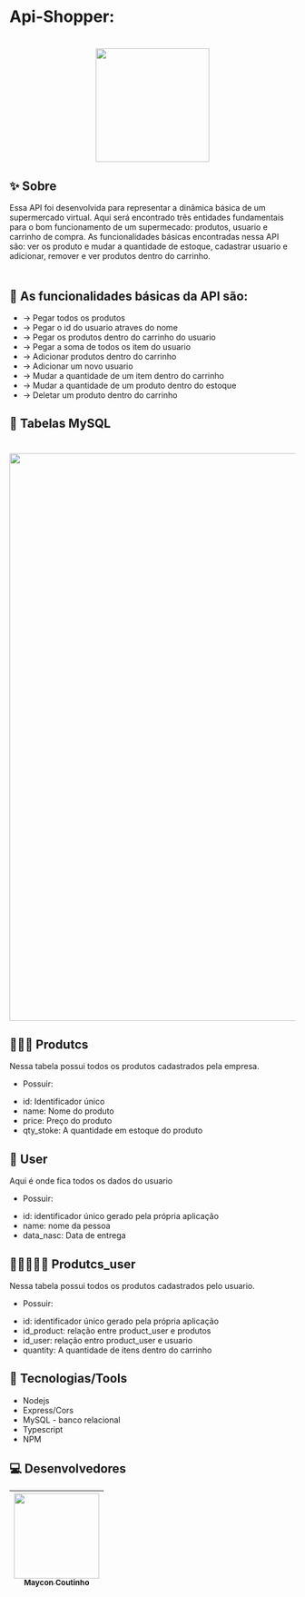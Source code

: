 # Api-Shopper:

<h1 align="center">
<img width=200 src="https://user-images.githubusercontent.com/60453269/196004447-1746c4f2-dba8-40fd-8fa5-1f24a3ea3f4a.png">
</h1>

## ✨ Sobre
Essa API foi desenvolvida para representar a dinâmica básica de um supermercado virtual. Aqui será encontrado três entidades fundamentais para o bom funcionamento de um supermecado: produtos, usuario e carrinho de compra. As funcionalidades básicas encontradas nessa API são: ver os produto e mudar a quantidade de estoque, cadastrar usuario e adicionar, remover e ver produtos dentro do carrinho.   
ﾠ
## 🚩 As funcionalidades básicas da API são:

- → Pegar todos os produtos
- → Pegar o id do usuario atraves do nome 
- → Pegar os produtos dentro do carrinho do usuario
- → Pegar a soma de todos os item do usuario
- → Adicionar produtos dentro do carrinho 
- → Adicionar um novo usuario 
- → Mudar a quantidade de um item dentro do carrinho
- → Mudar a quantidade de um produto dentro do estoque 
- → Deletar um produto dentro do carrinho

## 🎒 Tabelas MySQL

<h1 align="center">
<img width=1000 src="https://user-images.githubusercontent.com/60453269/195916129-94e769b1-aa73-413e-ab8b-5b0998095b73.png">
</h1>

## 🍉🍊🥝 Produtcs
Nessa tabela possui todos os produtos cadastrados pela empresa.

* Possuir:

- id: Identificador único 
- name: Nome do produto
- price: Preço do produto
- qty_stoke: A quantidade em estoque do produto

## 👨‍ User
Aqui é onde fica todos os dados do usuario

* Possuir:

- id: identificador único gerado pela própria aplicação
- name: nome da pessoa
- data_nasc: Data de entrega 

## 👨‍🛒🍉🍊🥝 Produtcs_user
Nessa tabela possui todos os produtos cadastrados pelo usuario.

* Possuir:

- id: identificador único gerado pela própria aplicação
- id_product: relação entre product_user e produtos
- id_user: relação entro product_user e usuario
- quantity: A quantidade de itens dentro do carrinho

## 🚀 Tecnologias/Tools
- Nodejs
- Express/Cors
- MySQL - banco relacional
- Typescript
- NPM

## 💻 Desenvolvedores 

<div align="center"> 

| [<img src="https://user-images.githubusercontent.com/60453269/195920054-f89752fb-2d12-4f54-9985-cff56e07913f.jpg" width=150><br><sub> Maycon Coutinho </sub>](https://www.linkedin.com/in/maycon-coutinho/) | 
|---|
